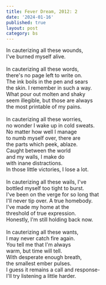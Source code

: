 ```yaml
---
title: Fever Dream, 2012: 2
date: '2024-01-16'
published: true
layout: post
category: bs
---
```


In cauterizing all these wounds,
<br>
I've burned myself alive.
<br>
<br>
In cauterizing all these words,
<br>
there's no page left to write on.
<br>
The ink boils in the pen and sears
<br>
the skin. I remember in such a way.
<br>
What pour out molten and shaky
<br>
seem illegible, but those are always
<br>
the most printable of my pains.
<br>
<br>
In cauterizing all these worries,
<br>
no wonder I wake up in cold sweats.
<br>
No matter how well I manage
<br>
to numb myself over, there are
<br>
the parts which peek, ablaze.
<br>
Caught between the world
<br>
and my walls, I make do
<br>
with inane distractions.
<br>
In those little victories, I lose a lot.
<br>
<br>
In cauterizing all these wails, I've
<br>
bottled myself too tight to burst.
<br>
I've been on the verge for so long that
<br>
I'Il never tip over. A true homebody.
<br>
I've made my home at the
<br>
threshold of true expression.
<br>
Honestly, I'm still holding back now.
<br>
<br>
In cauterizing all these wants,
<br>
I may never catch fire again.
<br>
You tell me that I'm always
<br>
warm, but time will tell.
<br>
With desperate enough breath,
<br>
the smallest ember pulses.
<br>
I guess it remains a call and response-
<br>
I'Il try listening a little harder.
<br>
